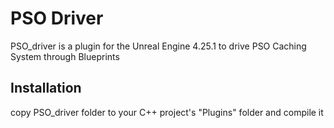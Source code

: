 # PSO Driver
PSO_driver is a plugin for the Unreal Engine 4.25.1 to drive PSO Caching System through Blueprints

## Installation
copy PSO_driver folder to your C++ project's "Plugins" folder and compile it
